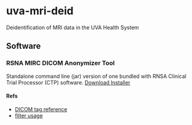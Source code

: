 # uva-mri-deid
Deidentification of MRI data in the UVA Health System

## Software
### RSNA MIRC DICOM Anonymizer Tool
Standalone command line (jar) version of one bundled with RNSA Clinical Trial Processor (CTP) software.
[Download Installer](http://mirc.rsna.org/download/DicomAnonymizerTool-installer.jar)

#### Refs
 - [DICOM tag reference](http://mirc.rsna.org/dcm4che/api/org/dcm4che/dict/Tags.html)
 - [filter usage](https://mircwiki.rsna.org/index.php?title=The_CTP_DICOM_Filter)

